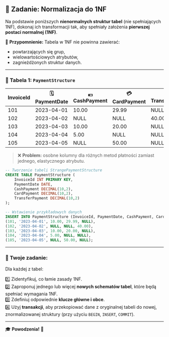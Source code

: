 ## 🧩 Zadanie: Normalizacja do 1NF

Na podstawie poniższych **nienormalnych struktur tabel** (nie spełniających 1NF), dokonaj ich transformacji tak, aby spełniały założenia **pierwszej postaci normalnej (1NF)**.

📌 **Przypomnienie:**
Tabela w 1NF nie powinna zawierać:
- powtarzających się grup,
- wielowartościowych atrybutów,
- zagnieżdżonych struktur danych.

---

### 📄 Tabela 1: `PaymentStructure`

| InvoiceId | 🗓️ PaymentDate | 💵 CashPayment | 💳 CardPayment | 💸 TransferPayment |
|-----------|---------------|----------------|----------------|--------------------|
| 101       | 2023-04-01    | 10.00          | 29.99          | NULL               |
| 102       | 2023-04-02    | NULL           | NULL           | 40.00              |
| 103       | 2023-04-03    | 10.00          | 20.00          | NULL               |
| 104       | 2023-04-04    | 5.00           | NULL           | NULL               |
| 105       | 2023-04-05    | NULL           | 50.00          | NULL               |

> ❌ **Problem:** osobne kolumny dla różnych metod płatności zamiast jednego, elastycznego atrybutu.

```sql
-- Tworzenie tabeli StrangePaymentStructure
CREATE TABLE PaymentStructure (
    InvoiceId INT PRIMARY KEY,
    PaymentDate DATE,
    CashPayment DECIMAL(10,2),
    CardPayment DECIMAL(10,2),
    TransferPayment DECIMAL(10,2)
);

-- Wstawienie przykładowych danych
INSERT INTO PaymentStructure (InvoiceId, PaymentDate, CashPayment, CardPayment, TransferPayment) VALUES
(101, '2023-04-01', 10.00, 29.99, NULL),
(102, '2023-04-02', NULL, NULL, 40.00),
(103, '2023-04-03', 10.00, 20.00, NULL),
(104, '2023-04-04', 5.00, NULL, NULL),
(105, '2023-04-05', NULL, 50.00, NULL);
```

---


### 🎯 Twoje zadanie:
Dla każdej z tabel:

1️⃣ Zidentyfikuj, co łamie zasady 1NF.  
2️⃣ Zaproponuj jednego lub więcej **nowych schematów tabel**, które będą spełniać wymagania 1NF.  
3️⃣ Zdefiniuj odpowiednie **klucze główne i obce**.  
4️⃣ Użyj **transakcji**, aby przekopiować dane z oryginalnej tabeli do nowej, znormalizowanej struktury (przy użyciu `BEGIN`, `INSERT`, `COMMIT`).

---

🎓 **Powodzenia!** 💪

